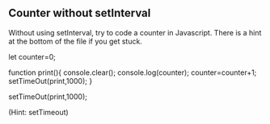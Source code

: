 ## Counter without setInterval

Without using setInterval, try to code a counter in Javascript. There is a hint at the bottom of the file if you get stuck.


let counter=0;

function print(){
    console.clear();
    console.log(counter);
    counter=counter+1;
    setTimeOut(print,1000);
}

setTimeOut(print,1000);



































































(Hint: setTimeout)
